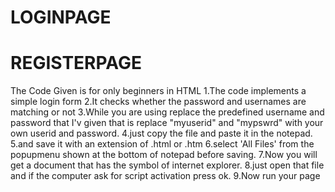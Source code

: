 # LOGINPAGE
# REGISTERPAGE
The Code Given is for only beginners in HTML
1.The code implements a simple login form
2.It checks whether the password and usernames are matching or not
3.While you are using replace the predefined username and password that I'v given
that is replace "myuserid" and "mypswrd" with your own userid and password.
4.just copy the file and paste it in the notepad.
5.and save it with an extension of .html or .htm
6.select 'All Files' from the popupmenu shown at the bottom of notepad before saving.
7.Now you will get a document that has the symbol of internet explorer.
8.just open that file and if the computer ask for script activation press ok.
9.Now run your page
